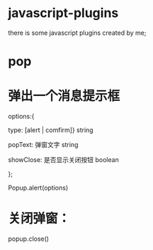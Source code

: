 # javascript-plugins
there is some javascript plugins created by me;

# pop

# 弹出一个消息提示框

options:{

 type: [alert | comfirm]} string
 
 popText: 弹窗文字 string
 
 showClose: 是否显示关闭按钮 boolean
 
 };
 
 Popup.alert(options)
 
# 关闭弹窗：
 popup.close()
